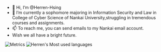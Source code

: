 - 👋 Hi, I’m @Herren-Hsing
- 🌱 I’m currently a sophomore majoring in Information Security and Law in College of Cyber Science of Nankai University,struggling in tremendous courses and assignments.
- 📫 To reach me, you can send emails to my Nankai email account. 
- Wish we all have a bright future.

![Metrics](https://metrics.lecoq.io/Herren-Hsing?template=classic&base=header%2C%20activity%2C%20community%2C%20repositories%2C%20metadata&base.indepth=false&base.hireable=false&base.skip=false&config.timezone=Asia%2FShanghai)
![Herren's Most used languages](https://github-readme-stats.vercel.app/api/top-langs?username=Herren-Hsing&layout=compact&hide_border=true&langs_count=10)

<!---
Herren-Hsing/Herren-Hsing is a ✨ special ✨ repository because its `README.md` (this file) appears on your GitHub profile.
You can click the Preview link to take a look at your changes.
--->
